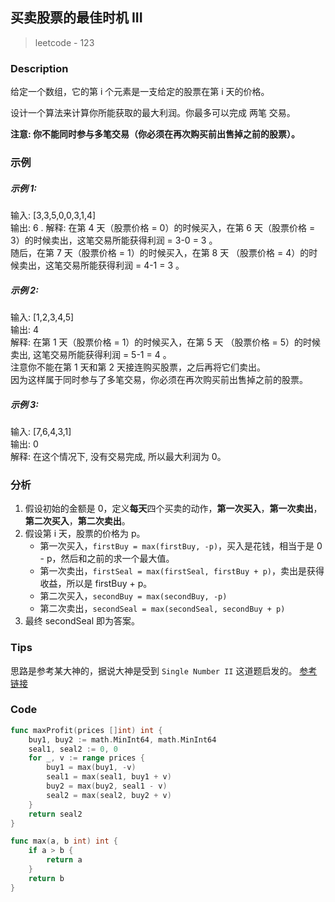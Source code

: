 ## 买卖股票的最佳时机 III 
> leetcode - 123

### Description
给定一个数组，它的第 i 个元素是一支给定的股票在第 i 天的价格。

设计一个算法来计算你所能获取的最大利润。你最多可以完成 两笔 交易。

**注意: 你不能同时参与多笔交易（你必须在再次购买前出售掉之前的股票）。**

### 示例
##### 示例 1:
输入: [3,3,5,0,0,3,1,4]  
输出: 6 . 
解释: 在第 4 天（股票价格 = 0）的时候买入，在第 6 天（股票价格 = 3）的时候卖出，这笔交易所能获得利润 = 3-0 = 3 。  
     随后，在第 7 天（股票价格 = 1）的时候买入，在第 8 天 （股票价格 = 4）的时候卖出，这笔交易所能获得利润 = 4-1 = 3 。

##### 示例 2:
输入: [1,2,3,4,5]  
输出: 4  
解释: 在第 1 天（股票价格 = 1）的时候买入，在第 5 天 （股票价格 = 5）的时候卖出, 这笔交易所能获得利润 = 5-1 = 4 。   
     注意你不能在第 1 天和第 2 天接连购买股票，之后再将它们卖出。   
     因为这样属于同时参与了多笔交易，你必须在再次购买前出售掉之前的股票。

##### 示例 3:
输入: [7,6,4,3,1]   
输出: 0   
解释: 在这个情况下, 没有交易完成, 所以最大利润为 0。  

### 分析
1. 假设初始的金额是 0，定义**每天**四个买卖的动作，**第一次买入**，**第一次卖出**，**第二次买入**，**第二次卖出**。
1. 假设第 i 天，股票的价格为 p。
    * 第一次买入，`firstBuy = max(firstBuy, -p)`，买入是花钱，相当于是 0 - p，然后和之前的求一个最大值。
    * 第一次卖出，`firstSeal = max(firstSeal, firstBuy + p)`，卖出是获得收益，所以是 firstBuy + p。
    * 第二次买入，`secondBuy = max(secondBuy, -p)`
    * 第二次卖出，`secondSeal = max(secondSeal, secondBuy + p)`
1. 最终 secondSeal 即为答案。

### Tips
思路是参考某大神的，据说大神是受到 `Single Number II` 这道题启发的。
[参考链接](https://leetcode.com/problems/best-time-to-buy-and-sell-stock-iii/discuss/39611/Is-it-Best-Solution-with-O(n)-O(1))

### Code
```go
func maxProfit(prices []int) int {
    buy1, buy2 := math.MinInt64, math.MinInt64
    seal1, seal2 := 0, 0
    for _, v := range prices {
        buy1 = max(buy1, -v)
        seal1 = max(seal1, buy1 + v)
        buy2 = max(buy2, seal1 - v)
        seal2 = max(seal2, buy2 + v)
    }
    return seal2
}

func max(a, b int) int {
    if a > b {
        return a
    }
    return b
}
```
